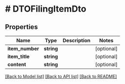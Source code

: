 # # DTOFilingItemDto

## Properties

Name | Type | Description | Notes
------------ | ------------- | ------------- | -------------
**item_number** | **string** |  | [optional]
**item_title** | **string** |  | [optional]
**content** | **string** |  | [optional]

[[Back to Model list]](../../README.md#models) [[Back to API list]](../../README.md#endpoints) [[Back to README]](../../README.md)
